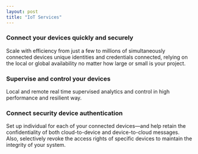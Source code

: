 ```yaml
---
layout: post
title: "IoT Services"
---
```


### Connect your devices quickly and securely
<i class="fa fa fa-plug fa-5x"></i>
Scale with efficiency from just a few to millions of simultaneously connected devices unique identities and credentials connected, relying on the local or global availability no matter how large or small is your project.


### Supervise and control your devices
<i class="fa fa fa-tachometer fa-5x"></i>
Local and remote real time supervised analytics and control in high performance and resilient way.



### Connect security device authentication
<i class="fa fa-user-secret fa-5x"></i>
Set up individual for each of your connected devices—and help retain the confidentiality of both cloud-to-device and device-to-cloud messages. Also, selectively revoke the access rights of specific devices to maintain the integrity of your system.
